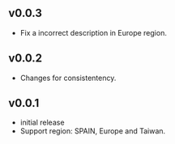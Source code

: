 ## v0.0.3

* Fix a incorrect description in Europe region.

## v0.0.2

* Changes for consistentency.

## v0.0.1

* initial release
* Support region: SPAIN, Europe and Taiwan.